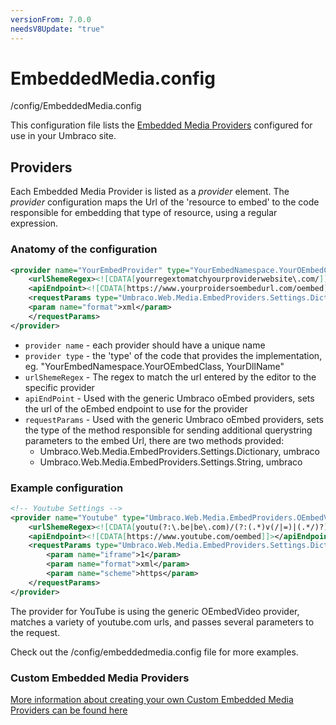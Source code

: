 ```yaml
---
versionFrom: 7.0.0
needsV8Update: "true"
---
```


# EmbeddedMedia.config

/config/EmbeddedMedia.config

This configuration file lists the [Embedded Media Providers](../../../Extending/Embedded-Media-Provider/index.md) configured for use in your Umbraco site.

## Providers

Each Embedded Media Provider is listed as a *provider* element. The *provider* configuration maps the Url of the 'resource to embed' to the code responsible for embedding that type of resource, using a regular expression.

### Anatomy of the configuration

```xml
<provider name="YourEmbedProvider" type="YourEmbedNamespace.YourOEmbedClass, YourDllName">
    <urlShemeRegex><![CDATA[yourregextomatchyourproviderwebsite\.com/]]></urlShemeRegex>
    <apiEndpoint><![CDATA[https://www.yourproidersoembedurl.com/oembed]]></apiEndpoint>
    <requestParams type="Umbraco.Web.Media.EmbedProviders.Settings.Dictionary, umbraco">
    <param name="format">xml</param>
    </requestParams>
</provider>
```

- `provider name` - each provider should have a unique name
- `provider type` - the 'type' of the code that provides the implementation, eg.  "YourEmbedNamespace.YourOEmbedClass, YourDllName"
- `urlShemeRegex` - The regex to match the url entered by the editor to the specific provider
- `apiEndPoint` - Used with the generic Umbraco oEmbed providers, sets the url of the oEmbed endpoint to use for the provider
- `requestParams` -  Used with the generic Umbraco oEmbed providers, sets the type of the method responsible for sending additional querystring parameters to the embed Url, there are two methods provided:
  - Umbraco.Web.Media.EmbedProviders.Settings.Dictionary, umbraco
  - Umbraco.Web.Media.EmbedProviders.Settings.String, umbraco

### Example configuration

```xml
<!-- Youtube Settings -->
<provider name="Youtube" type="Umbraco.Web.Media.EmbedProviders.OEmbedVideo, umbraco">
    <urlShemeRegex><![CDATA[youtu(?:\.be|be\.com)/(?:(.*)v(/|=)|(.*/)?)([a-zA-Z0-9-_]+)]]></urlShemeRegex>
    <apiEndpoint><![CDATA[https://www.youtube.com/oembed]]></apiEndpoint>
    <requestParams type="Umbraco.Web.Media.EmbedProviders.Settings.Dictionary, umbraco">
        <param name="iframe">1</param>
        <param name="format">xml</param>
        <param name="scheme">https</param>
    </requestParams>
</provider>
```

The provider for YouTube is using the generic OEmbedVideo provider, matches a variety of youtube.com urls, and passes several parameters to the request.

Check out the /config/embeddedmedia.config file for more examples.

### Custom Embedded Media Providers

[More information about creating your own Custom Embedded Media Providers can be found here](../../../Extending/Embedded-Media-Provider/index.md)
